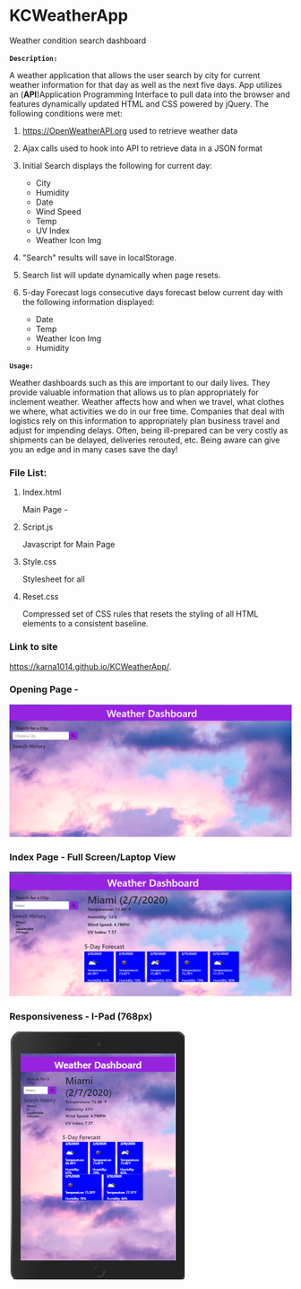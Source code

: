 # KCWeatherApp
Weather condition search dashboard 

**`Description:`**

A weather application that allows the user search by city for current weather information for that day as well as the next five days.  App utilizes an (**API**)Application Programming Interface to pull data into the browser and features dynamically updated HTML and CSS powered by jQuery.  The following conditions were met:

1. https://OpenWeatherAPI.org used to retrieve weather data
2. Ajax calls used to hook into API to retrieve data in a JSON format
3. Initial Search displays the following for current day:

    * City                  
    * Humidity
    * Date                  
    * Wind Speed
    * Temp                  
    * UV Index  
    * Weather Icon Img
    
4. "Search" results will save in localStorage.
5. Search list will update dynamically when page resets.
6. 5-day Forecast logs consecutive days forecast below current day with the following information displayed:    

    * Date                  
    * Temp                    
    * Weather Icon Img
    * Humidity


**`Usage:`**

Weather dashboards such as this are important to our daily lives.  They provide valuable information that allows us to plan appropriately for inclement weather.  Weather affects how and when we travel, what clothes we where, what activities we do in our free time.  Companies that deal with logistics rely on this information to appropriately plan business travel and adjust for impending delays.  Often, being ill-prepared can be very costly as shipments can be delayed, deliveries rerouted, etc. Being aware can give you an edge and in many cases save the day!


### File List:

1. Index.html
    
    Main Page - 

2. Script.js    
    
    Javascript for Main Page 

3. Style.css

    Stylesheet for all

4. Reset.css         

    Compressed set of CSS rules that resets the styling of all HTML elements to a consistent baseline.



### Link to site

https://karna1014.github.io/KCWeatherApp/.


### Opening Page - 

![Index Page](./Assets/Images/OpeningScreen.png)


### Index Page - Full Screen/Laptop View

![Index Page](./Assets/Images/InitialSearch.png)


### Responsiveness - I-Pad (768px)

![I-Pad](./Assets/Images/I-Pad-View.png)




